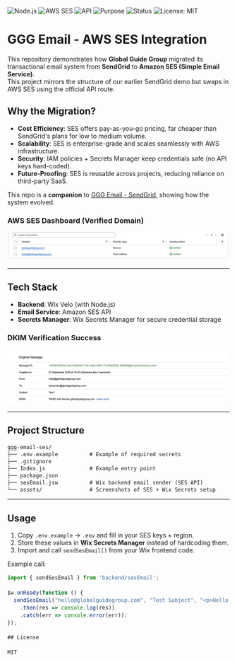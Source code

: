 ![Node.js](https://img.shields.io/badge/Node.js-18+-green)
![AWS SES](https://img.shields.io/badge/AWS-SES-orange)
![API](https://img.shields.io/badge/API-SES-blue)
![Purpose](https://img.shields.io/badge/Purpose-Educational-yellow)
![Status](https://img.shields.io/badge/Status-Demo-brightgreen)
![License: MIT](https://img.shields.io/badge/License-MIT-lightgrey)

# GGG Email - AWS SES Integration

This repository demonstrates how **Global Guide Group** migrated its transactional email system from **SendGrid** to **Amazon SES (Simple Email Service)**.  
This project mirrors the structure of our earlier SendGrid demo but swaps in AWS SES using the official API route.

## Why the Migration?

- **Cost Efficiency**: SES offers pay-as-you-go pricing, far cheaper than SendGrid's plans for low to medium volume.  
- **Scalability**: SES is enterprise-grade and scales seamlessly with AWS infrastructure.  
- **Security**: IAM policies + Secrets Manager keep credentials safe (no API keys hard-coded).  
- **Future-Proofing**: SES is reusable across projects, reducing reliance on third-party SaaS.  

This repo is a **companion** to [GGG Email - SendGrid](https://github.com/WIALTD/sendgrid-email-demo), showing how the system evolved.

### AWS SES Dashboard (Verified Domain)
![SES Dashboard](assets/ses-dashboard.png)

---

## Tech Stack

- **Backend**: Wix Velo (with Node.js)  
- **Email Service**: Amazon SES API  
- **Secrets Manager**: Wix Secrets Manager for secure credential storage  

### DKIM Verification Success
![DKIM Success](assets/dkim-success.png)

---

## Project Structure

```
ggg-email-ses/
├── .env.example          # Example of required secrets
├── .gitignore
├── Index.js              # Example entry point
├── package.json
├── sesEmail.jsw          # Wix backend email sender (SES API)
└── assets/               # Screenshots of SES + Wix Secrets setup
```
---

## Usage

1. Copy `.env.example` → `.env` and fill in your SES keys + region.  
2. Store these values in **Wix Secrets Manager** instead of hardcoding them.  
3. Import and call `sendSesEmail()` from your Wix frontend code.  

Example call:

```js
import { sendSesEmail } from 'backend/sesEmail';

$w.onReady(function () {
  sendSesEmail("hello@globalguidegroup.com", "Test Subject", "<p>Hello World</p>", "Hello World")
    .then(res => console.log(res))
    .catch(err => console.error(err));
});

## License

MIT
